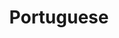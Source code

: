 ---
title: Portuguese
crosslinks:
- portugal
- asklinguistics
- languagelearning
- musicanova
- 3Percent
- somluso
- EuropeanPortuguese
- TranslationStudies
- capoeira
---